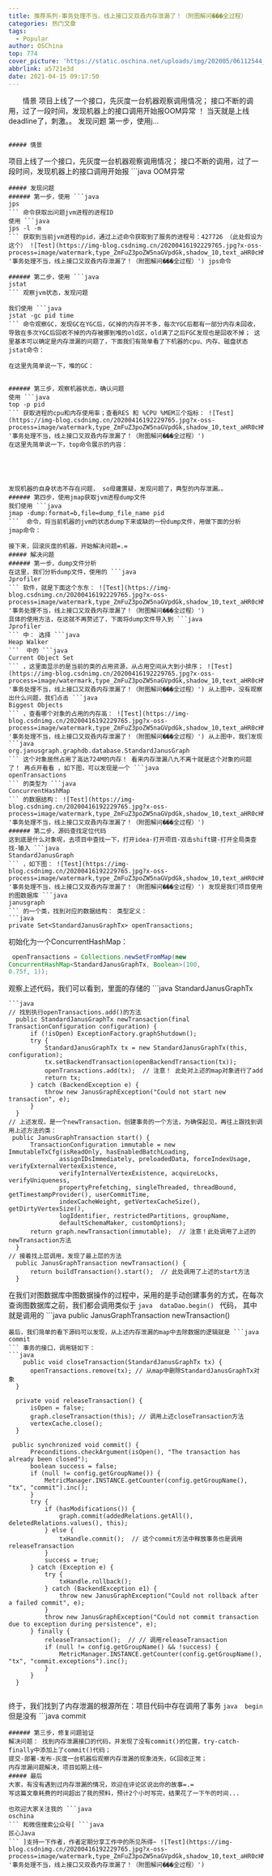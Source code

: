 ```yaml
---
title: 推荐系列-事务处理不当，线上接口又双叒内存泄漏了！（附图解问���全过程）
categories: 热门文章
tags:
  - Popular
author: OSChina
top: 774
cover_picture: 'https://static.oschina.net/uploads/img/202005/06112544_82WG.jpg'
abbrlink: a5721e3d
date: 2021-04-15 09:17:50
---
```


&emsp;&emsp;情景 项目上线了一个接口，先灰度一台机器观察调用情况； 接口不断的调用，过了一段时间，发现机器上的接口调用开始报OOM异常 ！ 当天就是上线deadline了，刺激。。 发现问题 第一步，使用j...
<!-- more -->

                                                                                                                                                                                        ##### 情景 
项目上线了一个接口，先灰度一台机器观察调用情况； 接口不断的调用，过了一段时间，发现机器上的接口调用开始报 ```java 
  OOM异常
  ```  ！ 当天就是上线deadline了，刺激。。 ![Test](https://img-blog.csdnimg.cn/20200416192229765.jpg?x-oss-process=image/watermark,type_ZmFuZ3poZW5naGVpdGk,shadow_10,text_aHR0cHM6Ly9ibG9nLmNzZG4ubmV0L0NTRE5fX19MWVk=,size_16,color_FFFFFF,t_70  '事务处理不当，线上接口又双叒内存泄漏了！（附图解问���全过程）') 
##### 发现问题 
###### 第一步，使用 ```java 
  jps
  ``` 命令获取出问题jvm进程的进程ID 
使用 ```java 
  jps -l -m
  ``` 获取到当前jvm进程的pid，通过上述命令获取到了服务的进程号：427726 （此处假设为这个） ![Test](https://img-blog.csdnimg.cn/20200416192229765.jpg?x-oss-process=image/watermark,type_ZmFuZ3poZW5naGVpdGk,shadow_10,text_aHR0cHM6Ly9ibG9nLmNzZG4ubmV0L0NTRE5fX19MWVk=,size_16,color_FFFFFF,t_70  '事务处理不当，线上接口又双叒内存泄漏了！（附图解问���全过程）') jps命令 
 
###### 第二步，使用 ```java 
  jstat
  ``` 观察jvm状态，发现问题 
 
我们使用 ```java 
  jstat -gc pid time
  ``` 命令观察GC，发现GC在YGC后，GC掉的内存并不多，每次YGC后都有一部分内存未回收，导致在多次YGC后回收不掉的内存被挪到堆的old区，old满了之后FGC发现也是回收不掉； 这里基本可以确定是内存泄漏的问题了，下面我们有简单看了下机器的cpu、内存、磁盘状态 
jstat命令： 
 
在这里先简单说一下，堆的GC： 
 
 
###### 第三步，观察机器状态，确认问题 
使用 ```java 
  top -p pid
  ``` 获取进程的cpu和内存使用率；查看RES 和 %CPU %MEM三个指标： ![Test](https://img-blog.csdnimg.cn/20200416192229765.jpg?x-oss-process=image/watermark,type_ZmFuZ3poZW5naGVpdGk,shadow_10,text_aHR0cHM6Ly9ibG9nLmNzZG4ubmV0L0NTRE5fX19MWVk=,size_16,color_FFFFFF,t_70  '事务处理不当，线上接口又双叒内存泄漏了！（附图解问���全过程）') 
在这里先简单说一下，top命令展示的内容： 
 
 
 
 
 
发现机器的自身状态不存在问题， so毋庸置疑，发现问题了，典型的内存泄漏。。 
###### 第四步，使用jmap获取jvm进程dump文件 
我们使用 ```java 
  jmap -dump:format=b,file=dump_file_name pid
  ```  命令，将当前机器的jvm的状态dump下来或缺的一份dump文件，用做下面的分析 
jmap命令： 
 
接下来，回滚灰度的机器，开始解决问题=.= 
##### 解决问题 
###### 第一步，dump文件分析 
在这里，我们分析dump文件，使用的 ```java 
  Jprofiler
  ``` 软件，就是下面这个东东： ![Test](https://img-blog.csdnimg.cn/20200416192229765.jpg?x-oss-process=image/watermark,type_ZmFuZ3poZW5naGVpdGk,shadow_10,text_aHR0cHM6Ly9ibG9nLmNzZG4ubmV0L0NTRE5fX19MWVk=,size_16,color_FFFFFF,t_70  '事务处理不当，线上接口又双叒内存泄漏了！（附图解问���全过程）') 
具体的使用方法，在这就不再赘述了，下面将dump文件导入到 ```java 
  Jprofiler
  ``` 中： 选择 ```java 
  Heap Walker
  ```  中的 ```java 
  Current Object Set
  ``` ，这里面显示的是当前的类的占用资源，从占用空间从大到小排序； ![Test](https://img-blog.csdnimg.cn/20200416192229765.jpg?x-oss-process=image/watermark,type_ZmFuZ3poZW5naGVpdGk,shadow_10,text_aHR0cHM6Ly9ibG9nLmNzZG4ubmV0L0NTRE5fX19MWVk=,size_16,color_FFFFFF,t_70  '事务处理不当，线上接口又双叒内存泄漏了！（附图解问���全过程）') 从上图中，没有观察出什么问题，我们点击 ```java 
  Biggest Objects
  ``` ，查看哪个对象的占用的内存高： ![Test](https://img-blog.csdnimg.cn/20200416192229765.jpg?x-oss-process=image/watermark,type_ZmFuZ3poZW5naGVpdGk,shadow_10,text_aHR0cHM6Ly9ibG9nLmNzZG4ubmV0L0NTRE5fX19MWVk=,size_16,color_FFFFFF,t_70  '事务处理不当，线上接口又双叒内存泄漏了！（附图解问���全过程）') 从上图中，我们发现 ```java 
  org.janusgraph.graphdb.database.StandardJanusGraph
  ``` 这个对象居然占用了高达724M的内存！ 看来内存泄漏八九不离十就是这个对象的问题了！ 再点开看看 ，如下图，可以发现是一个 ```java 
  openTransactions
  ``` 的类型为 ```java 
  ConcurrentHashMap
  ``` 的数据结构： ![Test](https://img-blog.csdnimg.cn/20200416192229765.jpg?x-oss-process=image/watermark,type_ZmFuZ3poZW5naGVpdGk,shadow_10,text_aHR0cHM6Ly9ibG9nLmNzZG4ubmV0L0NTRE5fX19MWVk=,size_16,color_FFFFFF,t_70  '事务处理不当，线上接口又双叒内存泄漏了！（附图解问���全过程）') 
###### 第二步，源码查找定位代码 
这到底是什么对象呢，去项目中查找一下，打开idea-打开项目-双击shift键-打开全局类查找-输入 ```java 
  StandardJanusGraph
  ``` ，如下图： ![Test](https://img-blog.csdnimg.cn/20200416192229765.jpg?x-oss-process=image/watermark,type_ZmFuZ3poZW5naGVpdGk,shadow_10,text_aHR0cHM6Ly9ibG9nLmNzZG4ubmV0L0NTRE5fX19MWVk=,size_16,color_FFFFFF,t_70  '事务处理不当，线上接口又双叒内存泄漏了！（附图解问���全过程）') 发现是我们项目使用的图数据库 ```java 
  janusgraph
  ``` 的一个类，找到对应的数据结构： 类型定义： 
 ```java 
  private Set<StandardJanusGraphTx> openTransactions;

  ```  
初始化为一个ConcurrentHashMap： 
 ```java 
  openTransactions = Collections.newSetFromMap(new 
ConcurrentHashMap<StandardJanusGraphTx, Boolean>(100, 
0.75f, 1));

  ```  
观察上述代码，我们可以看到，里面的存储的 ```java 
  StandardJanusGraphTx
  ``` 从字面意义上理解是janusgraph框架中的事务对象，下面往上追一下代码，看看什么时候会往这个Map中赋值： 
 ```java 
  // 找到执行openTransactions.add()的方法
    public StandardJanusGraphTx newTransaction(final TransactionConfiguration configuration) {
        if (!isOpen) ExceptionFactory.graphShutdown();
        try {
            StandardJanusGraphTx tx = new StandardJanusGraphTx(this, configuration);
            tx.setBackendTransaction(openBackendTransaction(tx));
            openTransactions.add(tx);  // 注意！ 此处对上述的map对象进行了add
            return tx;
        } catch (BackendException e) {
            throw new JanusGraphException("Could not start new transaction", e);
        }
    }
 // 上述发现，是一个newTransaction，创建事务的一个方法，为确保起见，再往上跟找到调用上述方法的类：
   public JanusGraphTransaction start() {
        TransactionConfiguration immutable = new ImmutableTxCfg(isReadOnly, hasEnabledBatchLoading,
                assignIDsImmediately, preloadedData, forceIndexUsage, verifyExternalVertexExistence,
                verifyInternalVertexExistence, acquireLocks, verifyUniqueness,
                propertyPrefetching, singleThreaded, threadBound, getTimestampProvider(), userCommitTime,
                indexCacheWeight, getVertexCacheSize(), getDirtyVertexSize(),
                logIdentifier, restrictedPartitions, groupName,
                defaultSchemaMaker, customOptions);
        return graph.newTransaction(immutable);  // 注意！此处调用了上述的newTransaction方法
    }
 // 接着找上层调用，发现了最上层的方法
    public JanusGraphTransaction newTransaction() {
        return buildTransaction().start();  // 此处调用了上述的start方法
    } 

  ```  
在我们对图数据库中图数据操作的过程中，采用的是手动创建事务的方式，在每次查询图数据库之前，我们都会调用类似于 ```java 
  dataDao.begin()
  ``` 代码， 其中就是调用的 ```java 
   public JanusGraphTransaction newTransaction()
  ``` 这个方法； 
最后，我们简单的看下源码可以发现，从上述内存泄漏的map中去除数据的逻辑就是 ```java 
  commit
  ``` 事务的接口，调用链如下： 
 ```java 
      public void closeTransaction(StandardJanusGraphTx tx) {
        openTransactions.remove(tx); // 从map中删除StandardJanusGraphTx对象
    }
    
    private void releaseTransaction() {
        isOpen = false;
        graph.closeTransaction(this); // 调用上述closeTransaction方法
        vertexCache.close();
    }
    
   public synchronized void commit() {
        Preconditions.checkArgument(isOpen(), "The transaction has already been closed");
        boolean success = false;
        if (null != config.getGroupName()) {
            MetricManager.INSTANCE.getCounter(config.getGroupName(), "tx", "commit").inc();
        }
        try {
            if (hasModifications()) {
                graph.commit(addedRelations.getAll(), deletedRelations.values(), this);
            } else {
                txHandle.commit();  // 这个commit方法中释放事务也是调用releaseTransaction
            }
            success = true;
        } catch (Exception e) {
            try {
                txHandle.rollback();
            } catch (BackendException e1) {
                throw new JanusGraphException("Could not rollback after a failed commit", e);
            }
            throw new JanusGraphException("Could not commit transaction due to exception during persistence", e);
        } finally {
            releaseTransaction();  // // 调用releaseTransaction
            if (null != config.getGroupName() && !success) {
                MetricManager.INSTANCE.getCounter(config.getGroupName(), "tx", "commit.exceptions").inc();
            }
        }
    }
   

  ```  
终于，我们找到了内存泄漏的根源所在：项目代码中存在调用了事务 ```java 
  begin
  ``` 但是没有 ```java 
  commit
  ``` 的代码! 
###### 第三步，修复问题验证 
解决问题： 找到内存泄漏接口的代码，并发现了没有commit()的位置，try-catch-finally中添加上了commit()代码； 
提交-部署-发布-灰度一台机器后观察内存泄漏的现象消失，GC回收正常； 
内存泄漏问题解决，项目如期上线~ 
##### 最后 
大家，有没有遇到过内存泄漏的情况，欢迎在评论区说出你的故事=.= 
写这篇文章耗费的时间超出了我的预料，预计2个小时写完，结果花了一下午的时间... 
 
也欢迎大家关注我的 ```java 
  oschina
  ``` 和微信搜索公众号[ ```java 
  匠心Java
  ``` ]支持一下作者，作者定期分享工作中的所见所得~ ![Test](https://img-blog.csdnimg.cn/20200416192229765.jpg?x-oss-process=image/watermark,type_ZmFuZ3poZW5naGVpdGk,shadow_10,text_aHR0cHM6Ly9ibG9nLmNzZG4ubmV0L0NTRE5fX19MWVk=,size_16,color_FFFFFF,t_70  '事务处理不当，线上接口又双叒内存泄漏了！（附图解问���全过程）')
                                        